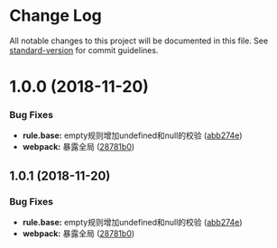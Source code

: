 # Change Log

All notable changes to this project will be documented in this file. See [standard-version](https://github.com/conventional-changelog/standard-version) for commit guidelines.

<a name="1.0.0"></a>
# 1.0.0 (2018-11-20)


### Bug Fixes

* **rule.base:** empty规则增加undefined和null的校验 ([abb274e](https://github.com/huruji/noV/commit/abb274e))
* **webpack:**  暴露全局 ([28781b0](https://github.com/huruji/noV/commit/28781b0))



<a name="1.0.1"></a>
## 1.0.1 (2018-11-20)


### Bug Fixes

* **rule.base:** empty规则增加undefined和null的校验 ([abb274e](https://github.com/huruji/noV/commit/abb274e))
* **webpack:**  暴露全局 ([28781b0](https://github.com/huruji/noV/commit/28781b0))
